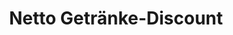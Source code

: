 ---
title: "Netto Getränke-Discount"
url: /neunburg-vorm-wald/netto-getraenke-discount/
shop: Getränke
---